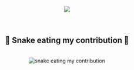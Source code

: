
<h1 align="center">
  <a href="https://git.io/typing-svg">
    <img src="https://readme-typing-svg.herokuapp.com/?lines=Bonjour+👋;BBienvenue+sur+mon+profil!;&center=true&size=30">
  </a>
</h1>
<br>
<div align="center">
  <h2>🐍 Snake eating my contribution 🐍</h2>
  <br>
  <img alt="snake eating my contribution" src="https://github.com/KavishRAGHUBAR/KavishRAGHUBAR/blob/output/github-contribution-grid-snake.svg">
  <br>
  <br>
  <br>
</div>

